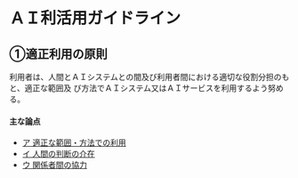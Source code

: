 # ＡＩ利活用ガイドライン

## ①適正利用の原則

利用者は、人間とＡＩシステムとの間及び利用者間における適切な役割分担のもと、適正な範囲及
び方法でＡＩシステム又はＡＩサービスを利用するよう努める。

#### 主な論点
* [ア 適正な範囲・方法での利用](./jpn/detail/1a.md)
* [イ 人間の判断の介在](./jpn/detail/1b.md)
* [ウ 関係者間の協力](./jpn/detail/1c.md)
